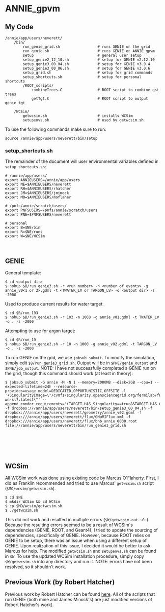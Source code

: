 # ANNIE_gpvm
 
## **My Code**
```
/annie/app/users/neverett/
    /bin/
        run_genie_grid.sh                 # runs GENIE on the grid
        run_genie.sh                      # runs GENIE on ANNIE gpvm
        setup                             # general user setup
        setup_genie2_12_10.sh             # setup for GENIE v2.12.10
        setup_genie3_00_04.sh             # setup for GENIE v3.0.4
        setup_genie3_00_06.sh             # setup for GENIE v3.0.6
        setup_grid.sh                     # setup for grid commands
        setup_shortcuts.sh                # setup for personal shortcuts
        /ROOT_scripts/
            combineTrees.C                # ROOT script to combine gst trees
            getTgt.C                      # ROOT script to output genie tgt
    
    /WCSim/
        getwcsim.sh                       # installs WCSim
        setupenvs.sh                      # used by getwcsim.sh
```

To use the following commands make sure to run:
```
source /annie/app/users/neverett/bin/setup
```

### **setup_shortcuts.sh**
The remainder of the document will user environmental variables defined in `setup_shortcuts.sh`:

```
# /annie/app/users/
export ANNIEUSERS=/annie/app/users
export NE=$ANNIEUSERS/neverett
export RH=$ANNIEUSERS/rhatcher
export JM=$ANNIEUSERS/jminock
export MO=$ANNIEUSERS/moflaher

# /pnfs/annie/scratch/users/
export PNFSUSERS=/pnfs/annie/scratch/users
export PNE=$PNFSUSERS/neverett

# personal
export B=$NE/bin
export R=$NE/runs
export W=$NE/WCSim    
```

<br />

## **GENIE**
General template:

```
$ cd <output dir>
$ nohup $B/run_genie3.sh -r <run number> -n <number of events> -g annie_v0<1 or 2>.gdml -t <TWATER_LV or TARGON_LV> -o <output dir> -z -2000
```

Used to produce current results for water target:

```
$ cd $R/run_103
$ nohup $B/run_genie3.sh -r 103 -n 1000 -g annie_v01.gdml -t TWATER_LV -o . -z -2000
```

Attempting to use for argon target:

```
$ cd $R/run_10
$ nohup $B/run_genie3.sh -r 10 -n 1000 -g annie_v02.gdml -t TARGON_LV -o . -z -2000
```

To run GENIE on the grid, we use `jobsub_submit`. To modify the simulation, simply edit `$B/run_genie3_grid.sh`. Output will be in `$PNE/genie_output` and `$PNE/job_output`. NOTE: I have not successfully completed a GENIE run on the grid, though this command should work (at least in theory):

```
$ jobsub_submit -G annie -M -N 1 --memory=2000MB --disk=2GB --cpu=1 --expected-lifetime=24h --resource-provides=usage_model=DEDICATED,OPPORTUNISTIC,OFFSITE -l '+SingularityImage=\"/cvmfs/singularity.opensciencegrid.org/fermilab/fnal-wn-sl7:latest\"' --append_condor_requirements='(TARGET.HAS_Singularity==true&&TARGET.HAS_CVMFS_larsoft_opensciencegrid_org==true)' -f dropbox:///annie/app/users/neverett/bin/setup_genie3_00_04.sh -f dropbox:///annie/app/users/neverett/geometry/annie_v02.gdml -f dropbox:///annie/app/users/neverett/flux/GNuMIFlux.xml -f dropbox:///annie/app/users/neverett/flux/bnb_annie_0030.root file:///annie/app/users/neverett/bin/run_genie3_grid.sh
```

<br />
<br />
<br />
<br />

## **WCSim**
All WCSim work was done using existing code by Marcus O'Flaherty. First, I did as Franklin recommended and tried to use Marcus' `getwcsim.sh` script (`$MO/wcsim/getwcsim.sh`).

```
$ cd $NE
$ mkdir WCSim && cd WCSim
$ cp $MO/wcsim/getwcsim.sh
$ ./getwcsim.sh
```

This did not work and resulted in multiple errors (`$W/getwcsim.out.~0~`). Because the resulting errors seemed to be a result of WCSim's dependencies (GENIE, ROOT, and Geant4), I tried to update the sourcing of dependencies, specifically of GENIE. However, because ROOT relies on GENIE to be setup, there was an issue when using a different setup of GENIE. Upon realization of this issue, I decided it would be better to ask Marcus for help. The modified `getwcsim.sh` and `setupenvs.sh` can be found in `$W`. To use the updated WCSim installation procedure, simply copy `$W/getwcsim.sh` into any directory and run it. NOTE: errors have not been resolved, so it shouldn't work.

## **Previous Work (by Robert Hatcher)**
Previous work by Robert Hatcher can be found [here](https://cdcvs.fnal.gov/redmine/projects/anniesoft/wiki/GENIE_and_Geant4_neutrons_from_rock_propagation). All of the scripts that run GENIE (both mine and James Minock's) are just modified versions of Robert Hatcher's work).